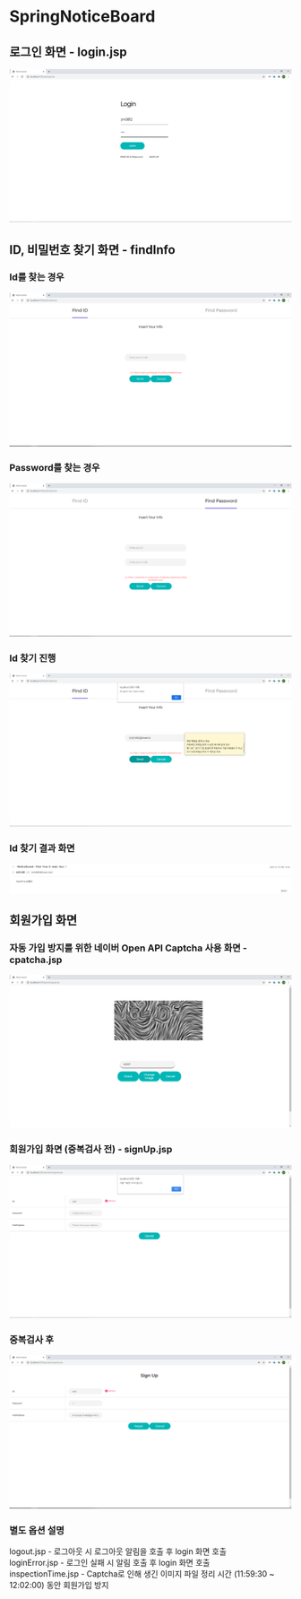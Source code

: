 # SpringNoticeBoard

## 로그인 화면 - login.jsp

![login1](./NoticeBorder2/src/main/resources/image/login1.PNG)

## ID, 비밀번호 찾기 화면 - findInfo

### Id를 찾는 경우 

![IdPasswordFind1](./NoticeBorder2/src/main/resources/image/IdPasswordFind1.PNG)

### Password를 찾는 경우

![IdPasswordFind2](./NoticeBorder2/src/main/resources/image/IdPasswordFind2.PNG)

### Id 찾기  진행

![IdPasswordFind3](./NoticeBorder2/src/main/resources/image/IdPasswordFind3.PNG)

### Id 찾기 결과 화면

![IdPasswordFind4](./NoticeBorder2/src/main/resources/image/IdPasswordFind4.PNG)

## 회원가입 화면

### 자동 가입 방지를 위한 네이버 Open API Captcha 사용 화면 - cpatcha.jsp

![SignUp1](./NoticeBorder2/src/main/resources/image/SignUp1.PNG)

### 회원가입 화면 (중복검사 전) - signUp.jsp

![SignUp2](./NoticeBorder2/src/main/resources/image/SignUp2.PNG)

### 중복검사 후

![SignUp3](./NoticeBorder2/src/main/resources/image/SignUp3.PNG)

### 별도 옵션 설명

logout.jsp - 로그아웃 시 로그아웃 알림을 호출 후  login 화면 호출  
loginError.jsp - 로그인 실패 시 알림 호출 후 login 화면 호출  
inspectionTime.jsp - Captcha로 인해 생긴 이미지 파일 정리 시간 (11:59:30 ~ 12:02:00) 동안 회원가입 방지


